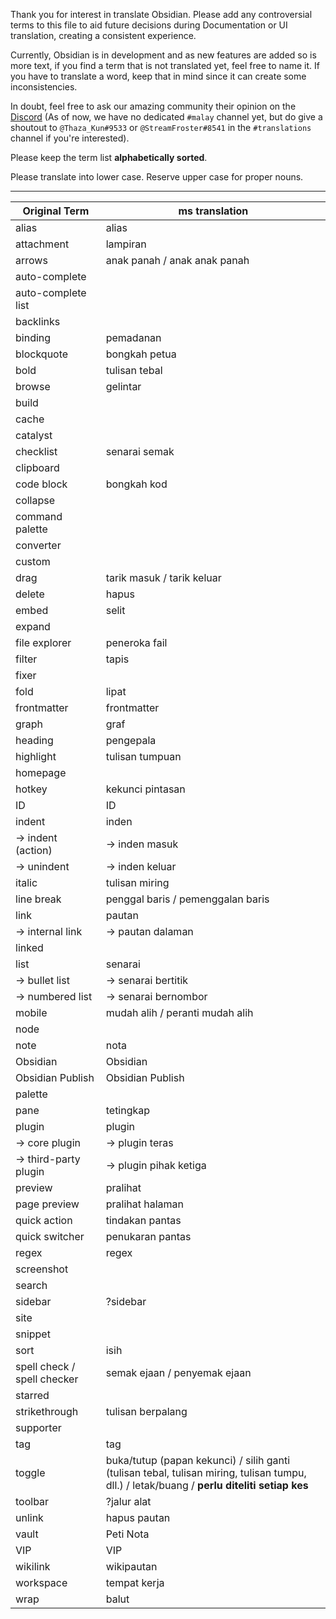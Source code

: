Thank you for interest in translate Obsidian. Please add any controversial terms to this file to aid future decisions during Documentation or UI translation,  creating a consistent experience.

Currently, Obsidian is in development and as new features are added so is more text, if you find a term that is not translated yet, feel free to name it. If you have to translate a word, keep that in mind since it can create some inconsistencies.

In doubt, feel free to ask our amazing community their opinion on the [Discord](https://discord.gg/csPS9ba2ZY) (As of now, we have no dedicated `#malay` channel yet, but do give a shoutout to `@Thaza_Kun#9533` or `@StreamFroster#8541` in the `#translations` channel if you're interested). 

Please keep the term list **alphabetically sorted**.

Please translate into lower case. Reserve upper case for proper nouns.

---

|Original Term| ms translation|
|-|-|
| alias | alias |
| attachment | lampiran |
| arrows | anak panah / anak anak panah |
| auto-complete | |
| auto-complete list | |
| backlinks | |
| binding | pemadanan |
| blockquote | bongkah petua |
| bold | tulisan tebal |
| browse | gelintar |
| build | |
| cache | |
| catalyst | |
| checklist | senarai semak |
| clipboard | |
| code block | bongkah kod |
| collapse | |
| command palette | |
| converter | |
| custom | |
| drag | tarik masuk / tarik keluar |
| delete | hapus |
| embed | selit |
| expand | |
| file explorer | peneroka fail |
| filter | tapis |
| fixer | |
| fold | lipat |
| frontmatter | frontmatter |
| graph | graf |
| heading | pengepala |
| highlight | tulisan tumpuan |
| homepage | |
| hotkey | kekunci pintasan |
| ID | ID |
| indent | inden |
| -> indent (action) | -> inden masuk |
| -> unindent | -> inden keluar |
| italic | tulisan miring | 
| line break | penggal baris / pemenggalan baris |
| link | pautan |
| -> internal link | -> pautan dalaman |
| linked | |
| list | senarai |
| -> bullet list | -> senarai bertitik |
| -> numbered list | -> senarai bernombor |
| mobile | mudah alih / peranti mudah alih |
| node | |
| note | nota |
| Obsidian | Obsidian |
| Obsidian Publish | Obsidian Publish |
| palette | |
| pane | tetingkap |
| plugin | plugin |
| -> core plugin | -> plugin teras |
| -> third-party plugin | -> plugin pihak ketiga |
| preview | pralihat |
| page preview | pralihat halaman |
| quick action | tindakan pantas |
| quick switcher | penukaran pantas |
| regex | regex |
| screenshot | |
| search | |
| sidebar | ?sidebar |
| site | |
| snippet | |
| sort | isih |
| spell check / spell checker | semak ejaan / penyemak ejaan |
| starred | |
| strikethrough | tulisan berpalang |
| supporter | |
| tag | tag |
| toggle | buka/tutup (papan kekunci) / silih ganti (tulisan tebal, tulisan miring, tulisan tumpu, dll.) / letak/buang  / **perlu diteliti setiap kes** |
| toolbar | ?jalur alat |
| unlink | hapus pautan |
| vault | Peti Nota |
| VIP | VIP |
| wikilink | wikipautan |
| workspace | tempat kerja |
| wrap | balut |